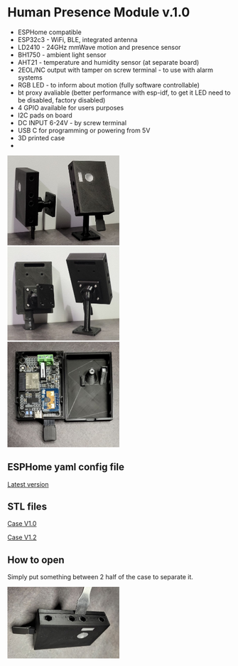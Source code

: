 # Human Presence Module v.1.0

- ESPHome compatible
- ESP32c3 - WiFi, BLE, integrated antenna
- LD2410 - 24GHz mmWave motion and presence sensor
- BH1750 - ambient light sensor
- AHT21 - temperature and humidity sensor (at separate board)
- 2EOL/NC output with tamper on screw terminal - to use with alarm systems
- RGB LED - to inform about motion (fully software controllable)
- bt proxy avaliable (better performance with esp-idf, to get it LED need to be disabled, factory disabled)
- 4 GPIO available for users purposes
- I2C pads on board
- DC INPUT 6-24V - by screw terminal
- USB C for programming or powering from 5V
- 3D printed case
- 

<img src="https://github.com/ficueu/ESPHome-IoT-modules/blob/main/ESP32c3-HPM-v1/Images/20230216_174952_1.jpg" width=50% height=50%>
<img src="https://github.com/ficueu/ESPHome-IoT-modules/blob/main/ESP32c3-HPM-v1/Images/20230216_175025_1.jpg" width=50% height=50%>
<img src="https://github.com/ficueu/ESPHome-IoT-modules/blob/main/ESP32c3-HPM-v1/Images/20230217_175701_1.jpg" width=50% height=50%>

## ESPHome yaml config file

[Latest version](https://github.com/ficueu/ESPHome-IoT-modules/blob/main/ESP32c3-HPM-v1/esp32c3-hpm-v1.yaml)

## STL files

[Case V1.0](https://github.com/ficueu/ESPHome-IoT-modules/tree/main/ESP32c3-HPM-v1/Case%20v1.0%20STL)

[Case V1.2](https://github.com/ficueu/ESPHome-IoT-modules/tree/main/ESP32c3-HPM-v1/Case%20v1.2%20STL)

## How to open

Simply put something between 2 half of the case to separate it.

<img src="https://github.com/ficueu/ESPHome-IoT-modules/blob/main/ESP32c3-HPM-v1/Images/20230217_175621_1.jpg" width=50% height=50%>